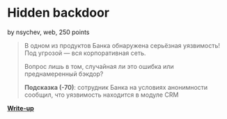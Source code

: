 # Hidden backdoor

by nsychev, web, 250 points

> В одном из продуктов Банка обнаружена серьёзная уязвимость!  Под угрозой — вся корпоративная сеть.
>
> Вопрос лишь в том, случайная ли это ошибка или преднамеренный бэкдор?
> 
> __Подсказка (-70)__: сотрудник Банка на условиях анонимности сообщил, что уязвимость находится в модуле CRM

**[Write-up](WRITEUP.md)**
